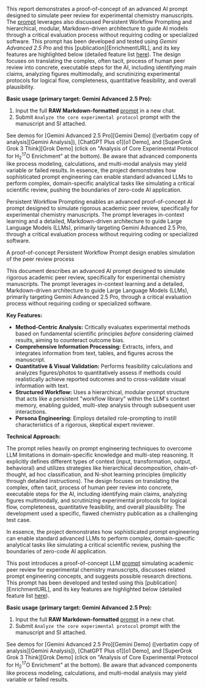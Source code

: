 This report demonstrates a proof-of-concept of an advanced AI prompt designed to simulate peer review for experimental chemistry manuscripts. The [prompt](PeerReviewPrompt.md) leverages also discussed Persistent Workflow Prompting and hierarchical, modular, Markdown-driven architecture to guide AI models through a critical evaluation process without requiring coding or specialized software. This prompt has been developed and tested using *Gemini Advanced 2.5 Pro* and this [publication][EnrichmentURL], and its key features are highlighted below (detailed feature list [here](FrameWork_Features.md)). The design focuses on translating the complex, often tacit, process of human peer review into concrete, executable steps for the AI, including identifying main claims, analyzing figures multimodally, and scrutinizing experimental protocols for logical flow, completeness, quantitative feasibility, and overall plausibility. 

**Basic usage (primary target: Gemini Advanced 2.5 Pro):**  
1. Input the full **RAW Markdown-formatted** [prompt](PeerReviewPrompt.md) in a new chat.
2. Submit `Analyze the core experimental protocol` prompt with the manuscript and SI attached.

See demos for [Gemini Advanced 2.5 Pro][Gemini Demo] ([verbatim copy of analysis][Gemini Analysis]), [ChatGPT Plus o1][o1 Demo], and [SuperGrok Grok 3 Think][Grok Demo] (click on "Analysis of Core Experimental Protocol for H<sub>2</sub><sup>17</sup>O Enrichment" at the bottom). Be aware that advanced components like process modeling, calculations, and multi-modal analysis may yield variable or failed results. In essence, the project demonstrates how sophisticated prompt engineering can enable standard advanced LLMs to perform complex, domain-specific analytical tasks like simulating a critical scientific review, pushing the boundaries of zero-code AI application.


Persistent Workflow Prompting enables an advanced proof-of-concept AI prompt designed to simulate rigorous academic peer review, specifically for experimental chemistry manuscripts. The prompt leverages in-context learning and a detailed, Markdown-driven architecture to guide Large Language Models (LLMs), primarily targeting Gemini Advanced 2.5 Pro, through a critical evaluation process without requiring coding or specialized software.

A proof-of-concept Persistent Workflow Prompt design enables simulation of the peer review process

This document describes an advanced AI prompt designed to simulate rigorous academic peer review, specifically for experimental chemistry manuscripts. The prompt leverages in-context learning and a detailed, Markdown-driven architecture to guide Large Language Models (LLMs), primarily targeting Gemini Advanced 2.5 Pro, through a critical evaluation process without requiring coding or specialized software.

**Key Features:**

- **Method-Centric Analysis:** Critically evaluates experimental methods based on fundamental scientific principles _before_ considering claimed results, aiming to counteract outcome bias.    
- **Comprehensive Information Processing:** Extracts, infers, and integrates information from text, tables, and figures across the manuscript.
- **Quantitative & Visual Validation:** Performs feasibility calculations and analyzes figures/photos to quantitatively assess if methods could realistically achieve reported outcomes and to cross-validate visual information with text.
- **Structured Workflow:** Uses a hierarchical, modular prompt structure that acts like a persistent "workflow library" within the LLM's context memory, enabling guided, multi-step analysis through subsequent user interactions.
- **Persona Engineering:** Employs detailed role-prompting to instill characteristics of a rigorous, skeptical expert reviewer.

**Technical Approach:**

The prompt relies heavily on prompt engineering techniques to overcome LLM limitations in domain-specific knowledge and multi-step reasoning. It explicitly defines different types of context (input, transformation, output, behavioral) and utilizes strategies like hierarchical decomposition, chain-of-thought, ad hoc classification, and N-shot learning principles (implicitly through detailed instructions). The design focuses on translating the complex, often tacit, process of human peer review into concrete, executable steps for the AI, including identifying main claims, analyzing figures multimodally, and scrutinizing experimental protocols for logical flow, completeness, quantitative feasibility, and overall plausibility. The development used a specific, flawed chemistry publication as a challenging test case.

In essence, the project demonstrates how sophisticated prompt engineering can enable standard advanced LLMs to perform complex, domain-specific analytical tasks like simulating a critical scientific review, pushing the boundaries of zero-code AI application.


This post introduces a proof-of-concept LLM [prompt](PeerReviewPrompt.md) simulating academic peer review for experimental chemistry manuscripts, discusses related prompt engineering concepts, and suggests possible research directions. This prompt has been developed and tested using this [publication][EnrichmentURL], and its key features are highlighted below (detailed feature list [here](FrameWork_Features.md)).  

**Basic usage (primary target: Gemini Advanced 2.5 Pro):**  
1. Input the full **RAW Markdown-formatted** [prompt](PeerReviewPrompt.md) in a new chat.
2. Submit `Analyze the core experimental protocol` prompt with the manuscript and SI attached.

See demos for [Gemini Advanced 2.5 Pro][Gemini Demo] ([verbatim copy of analysis][Gemini Analysis]), [ChatGPT Plus o1][o1 Demo], and [SuperGrok Grok 3 Think][Grok Demo] (click on "Analysis of Core Experimental Protocol for H<sub>2</sub><sup>17</sup>O Enrichment" at the bottom). Be aware that advanced components like process modeling, calculations, and multi-modal analysis may yield variable or failed results.